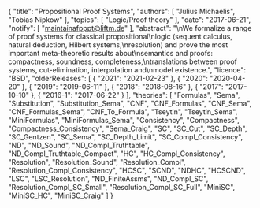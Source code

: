 {
    "title": "Propositional Proof Systems",
    "authors": [
        "Julius Michaelis",
        "Tobias Nipkow"
    ],
    "topics": [
        "Logic/Proof theory"
    ],
    "date": "2017-06-21",
    "notify": [
        "maintainafpppt@liftm.de"
    ],
    "abstract": "\nWe formalize a range of proof systems for classical propositional\nlogic (sequent calculus, natural deduction, Hilbert systems,\nresolution) and prove the most important meta-theoretic results about\nsemantics and proofs: compactness, soundness, completeness,\ntranslations between proof systems, cut-elimination, interpolation and\nmodel existence.",
    "licence": "BSD",
    "olderReleases": [
        {
            "2021": "2021-02-23"
        },
        {
            "2020": "2020-04-20"
        },
        {
            "2019": "2019-06-11"
        },
        {
            "2018": "2018-08-16"
        },
        {
            "2017": "2017-10-10"
        },
        {
            "2016-1": "2017-06-22"
        }
    ],
    "theories": [
        "Formulas",
        "Sema",
        "Substitution",
        "Substitution_Sema",
        "CNF",
        "CNF_Formulas",
        "CNF_Sema",
        "CNF_Formulas_Sema",
        "CNF_To_Formula",
        "Tseytin",
        "Tseytin_Sema",
        "MiniFormulas",
        "MiniFormulas_Sema",
        "Consistency",
        "Compactness",
        "Compactness_Consistency",
        "Sema_Craig",
        "SC",
        "SC_Cut",
        "SC_Depth",
        "SC_Gentzen",
        "SC_Sema",
        "SC_Depth_Limit",
        "SC_Compl_Consistency",
        "ND",
        "ND_Sound",
        "ND_Compl_Truthtable",
        "ND_Compl_Truthtable_Compact",
        "HC",
        "HC_Compl_Consistency",
        "Resolution",
        "Resolution_Sound",
        "Resolution_Compl",
        "Resolution_Compl_Consistency",
        "HCSC",
        "SCND",
        "NDHC",
        "HCSCND",
        "LSC",
        "LSC_Resolution",
        "ND_FiniteAssms",
        "ND_Compl_SC",
        "Resolution_Compl_SC_Small",
        "Resolution_Compl_SC_Full",
        "MiniSC",
        "MiniSC_HC",
        "MiniSC_Craig"
    ]
}